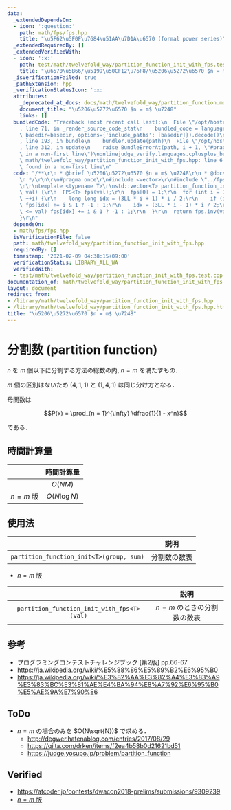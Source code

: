 ```yaml
---
data:
  _extendedDependsOn:
  - icon: ':question:'
    path: math/fps/fps.hpp
    title: "\u5F62\u5F0F\u7684\u51AA\u7D1A\u6570 (formal power series)"
  _extendedRequiredBy: []
  _extendedVerifiedWith:
  - icon: ':x:'
    path: test/math/twelvefold_way/partition_function_init_with_fps.test.cpp
    title: "\u6570\u5B66/\u5199\u50CF12\u76F8/\u5206\u5272\u6570 $n = m$ \u7248"
  _isVerificationFailed: true
  _pathExtension: hpp
  _verificationStatusIcon: ':x:'
  attributes:
    _deprecated_at_docs: docs/math/twelvefold_way/partition_function.md
    document_title: "\u5206\u5272\u6570 $n = m$ \u7248"
    links: []
  bundledCode: "Traceback (most recent call last):\n  File \"/opt/hostedtoolcache/Python/3.9.1/x64/lib/python3.9/site-packages/onlinejudge_verify/documentation/build.py\"\
    , line 71, in _render_source_code_stat\n    bundled_code = language.bundle(stat.path,\
    \ basedir=basedir, options={'include_paths': [basedir]}).decode()\n  File \"/opt/hostedtoolcache/Python/3.9.1/x64/lib/python3.9/site-packages/onlinejudge_verify/languages/cplusplus.py\"\
    , line 193, in bundle\n    bundler.update(path)\n  File \"/opt/hostedtoolcache/Python/3.9.1/x64/lib/python3.9/site-packages/onlinejudge_verify/languages/cplusplus_bundle.py\"\
    , line 312, in update\n    raise BundleErrorAt(path, i + 1, \"#pragma once found\
    \ in a non-first line\")\nonlinejudge_verify.languages.cplusplus_bundle.BundleErrorAt:\
    \ math/twelvefold_way/partition_function_init_with_fps.hpp: line 6: #pragma once\
    \ found in a non-first line\n"
  code: "/**\r\n * @brief \u5206\u5272\u6570 $n = m$ \u7248\r\n * @docs docs/math/twelvefold_way/partition_function.md\r\
    \n */\r\n\r\n#pragma once\r\n#include <vector>\r\n#include \"../fps/fps.hpp\"\r\
    \n\r\ntemplate <typename T>\r\nstd::vector<T> partition_function_init_with_fps(int\
    \ val) {\r\n  FPS<T> fps(val);\r\n  fps[0] = 1;\r\n  for (int i = 1; i <= val;\
    \ ++i) {\r\n    long long idx = (3LL * i + 1) * i / 2;\r\n    if (idx <= val)\
    \ fps[idx] += i & 1 ? -1 : 1;\r\n    idx = (3LL * i - 1) * i / 2;\r\n    if (idx\
    \ <= val) fps[idx] += i & 1 ? -1 : 1;\r\n  }\r\n  return fps.inv(val).co;\r\n\
    }\r\n"
  dependsOn:
  - math/fps/fps.hpp
  isVerificationFile: false
  path: math/twelvefold_way/partition_function_init_with_fps.hpp
  requiredBy: []
  timestamp: '2021-02-09 04:38:15+09:00'
  verificationStatus: LIBRARY_ALL_WA
  verifiedWith:
  - test/math/twelvefold_way/partition_function_init_with_fps.test.cpp
documentation_of: math/twelvefold_way/partition_function_init_with_fps.hpp
layout: document
redirect_from:
- /library/math/twelvefold_way/partition_function_init_with_fps.hpp
- /library/math/twelvefold_way/partition_function_init_with_fps.hpp.html
title: "\u5206\u5272\u6570 $n = m$ \u7248"
---
```

# 分割数 (partition function)

$n$ を $m$ 個以下に分割する方法の総数の内, $n = m$ を満たすもの．

$m$ 個の区別はないため $(4, 1, 1)$ と $(1, 4, 1)$ は同じ分け方となる．

母関数は

$$P(x) = \prod_{n = 1}^{\infty} \dfrac{1}{1 - x^n}$$

である．


## 時間計算量

||時間計算量|
|:--:|:--:|
||$O(NM)$|
|$n = m$ 版|$O(N\log{N})$|


## 使用法

||説明|
|:--:|:--:|
|`partition_function_init<T>(group, sum)`|分割数の数表|

- $n = m$ 版

||説明|
|:--:|:--:|
|`partition_function_init_with_fps<T>(val)`|$n = m$ のときの分割数の数表|


## 参考

- プログラミングコンテストチャレンジブック \[第2版\] pp.66-67
- https://ja.wikipedia.org/wiki/%E5%88%86%E5%89%B2%E6%95%B0
- https://ja.wikipedia.org/wiki/%E3%82%AA%E3%82%A4%E3%83%A9%E3%83%BC%E3%81%AE%E4%BA%94%E8%A7%92%E6%95%B0%E5%AE%9A%E7%90%86


## ToDo

- $n = m$ の場合のみを $O(N\sqrt{N})$ で求める．
  - http://degwer.hatenablog.com/entries/2017/08/29
  - https://qiita.com/drken/items/f2ea4b58b0d21621bd51
  - https://judge.yosupo.jp/problem/partition_function


## Verified

- https://atcoder.jp/contests/dwacon2018-prelims/submissions/9309239
- [$n = m$ 版](https://judge.yosupo.jp/submission/3791)
